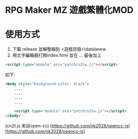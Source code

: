 # RPG Maker MZ 遊戲繁體化MOD

# 使用方式

1. 下載 release 並解壓縮到 <遊戲目錄>\data\www
2. 用文字編輯器打開index.html 並在<body> ... </body> 最後加上
```html
<script type="module" src="patchcn2tw.js"></script>
```
如下:

```html
<body style="background-color: black">
    ....
    ....
    ....
    ....

    <script type="module" src="patchcn2tw.js"></script>
</body>
```

(cn2t.js 來自open-cc)
(https://github.com/nk2028/opencc-js)[https://github.com/nk2028/opencc-js]